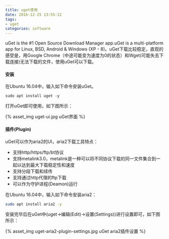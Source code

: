 ```yaml
---
title: uget使用
date: 2016-12-25 13:55:12
tags:
- uget
categories: software
---
```


uGet is the #1 Open Source Download Manager app.uGet is a multi-platform app for Linux, BSD, Android & Windows (XP - 8)。uGet下载比较稳定，直观的感受是，用Google Chrome（中途可能变为速度为0的状态）和Wget(可能失去下载连接)无法下载的文件，使用uGet可以下载。

<!-- more -->

#### 安装

在Ubuntu 16.04中，输入如下命令安装uGet。

```
sudo apt install uget -y
```

打开uGet即可使用，如下图所示：

{% asset_img uget-ui.jpg uGet界面 %}

#### 插件(Plugin)

uGet可以作为aria2的UI，aria2下载工具特点：

* 支持http/https/ftp/bt协议
* 支持metalink3.0，metalink是一种可以将不同协议下载的同一文件集合到一起以达到最大下载稳定性和速度
* 支持分段下载和续传
* 支持通过http代理的ftp下载
* 可以作为守护进程(Deamon)运行

在Ubuntu 16.04中，输入如下命令安装aria2：

```Bash
sudo apt install aria2 -y
```

安装完毕后在uGet中(uget→编辑(Edit)→设置(Settings))进行设置即可，如下图所示：

{% asset_img uget-aria2-plugin-settings.jpg uGet aria2插件设置 %}
